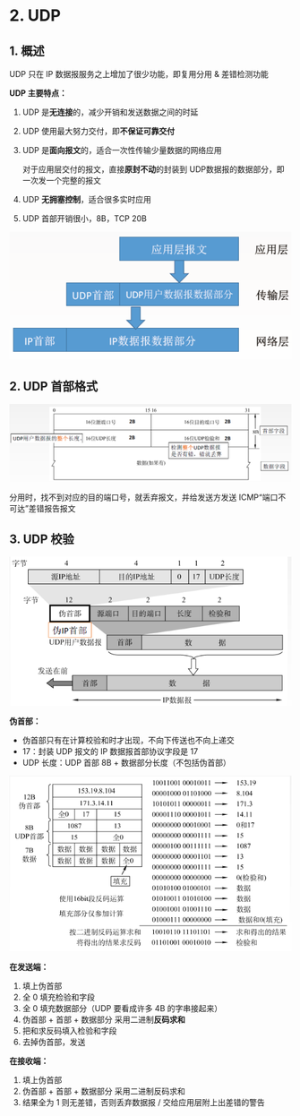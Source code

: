 # 2. UDP

## 1. 概述

UDP 只在 IP 数据报服务之上增加了很少功能，即复用分用 & 差错检测功能

**UDP 主要特点：**

1. UDP 是**无连接**的，减少开销和发送数据之间的时延
2. UDP 使用最大努力交付，即**不保证可靠交付**
3. UDP 是**面向报文**的，适合一次性传输少量数据的网络应用

   对于应用层交付的报文，直接**原封不动**的封装到 UDP数据报的数据部分，即一次发一个完整的报文

4. UDP **无拥塞控制**，适合很多实时应用
5. UDP 首部开销很小，8B，TCP 20B

![](../.gitbook/assets/image%20%28223%29.png)

## 2. UDP 首部格式

![](../.gitbook/assets/image%20%28209%29.png)

分用时，找不到对应的目的端口号，就丢弃报文，并给发送方发送 ICMP“端口不可达”差错报告报文

## 3. UDP 校验

![](../.gitbook/assets/image%20%28212%29.png)

**伪首部：**

* 伪首部只有在计算校验和时才出现，不向下传送也不向上递交
* 17：封装 UDP 报文的 IP 数据报首部协议字段是 17
* UDP 长度：UDP 首部 8B + 数据部分长度（不包括伪首部）

![](../.gitbook/assets/image%20%28215%29.png)

**在发送端：**

1. 填上伪首部
2. 全 0 填充检验和字段
3. 全 0 填充数据部分（UDP 要看成许多 4B 的字串接起来）
4. 伪首部 + 首部 + 数据部分 采用二进制**反码求和**
5. 把和求反码填入检验和字段
6. 去掉伪首部，发送

**在接收端：**

1. 填上伪首部
2. 伪首部 + 首部 + 数据部分 采用二进制反码求和
3. 结果全为 1 则无差错，否则丢弃数据报 / 交给应用层附上出差错的警告

